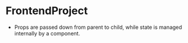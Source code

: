 # FrontendProject


<ul>
  <li>
    Props are passed down from parent to child, while state is managed internally by a component.
  </li>
</ul>
